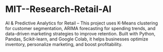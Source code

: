 # MIT--Research-Retail-AI
AI &amp; Predictive Analytics for Retail – This project uses K-Means clustering for customer segmentation, ARIMA forecasting for spending trends, and data-driven marketing strategies to improve retention. Built with Python, Pandas, Scikit-learn, and Google Colab, it helps businesses optimize inventory, personalize marketing, and boost profitability.
